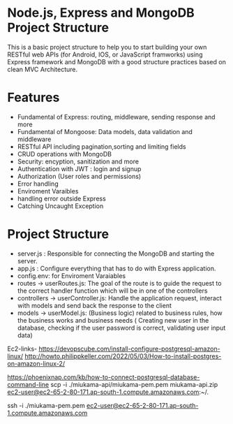 # Node.js, Express and MongoDB Project Structure

This is a basic project structure to help you to start building your own RESTful web APIs (for Android, IOS, or JavaScript framworks) using Express framework and MongoDB with a good structure practices based on clean MVC Architecture.

# Features

- Fundamental of Express: routing, middleware, sending response and more
- Fundamental of Mongoose: Data models, data validation and middleware
- RESTful API including pagination,sorting and limiting fields
- CRUD operations with MongoDB
- Security: encyption, sanitization and more
- Authentication with JWT : login and signup
- Authorization (User roles and permissions)
- Error handling
- Enviroment Varaibles
- handling error outside Express
- Catching Uncaught Exception

# Project Structure

- server.js : Responsible for connecting the MongoDB and starting the server.
- app.js : Configure everything that has to do with Express application.
- config.env: for Enviroment Varaiables
- routes -> userRoutes.js: The goal of the route is to guide the request to the correct handler function which will be in one of the controllers
- controllers -> userController.js: Handle the application request, interact with models and send back the response to the client
- models -> userModel.js: (Business logic) related to business rules, how the business works and business needs ( Creating new user in the database, checking if the user password is correct, validating user input data)

Ec2-links-
https://devopscube.com/install-configure-postgresql-amazon-linux/
http://howto.philippkeller.com/2022/05/03/How-to-install-postgres-on-amazon-linux-2/

https://phoenixnap.com/kb/how-to-connect-postgresql-database-command-line
scp -i ./miukama-api/miukama-pem.pem miukama-api.zip ec2-user@ec2-65-2-80-171.ap-south-1.compute.amazonaws.com:~/.

ssh -i ./miukama-pem.pem ec2-user@ec2-65-2-80-171.ap-south-1.compute.amazonaws.com
